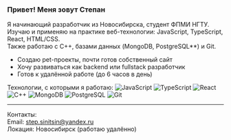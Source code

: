 ### Привет! Меня зовут Степан

Я начинающий разработчик из Новосибирска, студент ФПМИ НГТУ.  
Изучаю и применяю на практике веб-технологии: JavaScript, TypeScript, React, HTML/CSS.  
Также работаю с C++, базами данных (MongoDB, PostgreSQL**) и Git.

- Создаю pet-проекты, почти готов собственный сайт
- Хочу развиваться как backend или fullstack разработчик
- Готов к удалённой работе (до 6 часов в день)

Технологии, с которыми я работаю:
![JavaScript](https://img.shields.io/badge/-JavaScript-F7DF1E?style=flat-square&logo=javascript&logoColor=000)
![TypeScript](https://img.shields.io/badge/-TypeScript-3178C6?style=flat-square&logo=typescript&logoColor=fff)
![React](https://img.shields.io/badge/-React-61DAFB?style=flat-square&logo=react&logoColor=000)
![C++](https://img.shields.io/badge/-C++-00599C?style=flat-square&logo=c%2B%2B&logoColor=fff)
![MongoDB](https://img.shields.io/badge/-MongoDB-47A248?style=flat-square&logo=mongodb&logoColor=fff)
![PostgreSQL](https://img.shields.io/badge/-PostgreSQL-336791?style=flat-square&logo=postgresql&logoColor=fff)
![Git](https://img.shields.io/badge/-Git-F05032?style=flat-square&logo=git&logoColor=fff)

---

Контакты:  
Email: step.sinitsin@yandex.ru  
Локация: Новосибирск (работаю удалённо)
